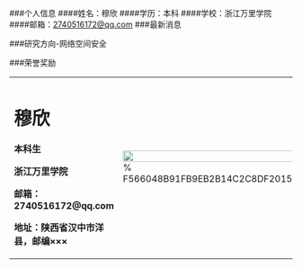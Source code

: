 ###个人信息
####姓名：穆欣
####学历：本科
####学校：浙江万里学院
####邮箱：2740516172@qq.com 
###最新消息

###研究方向-网络空间安全

###荣誉奖励

<table border="0">
  <tr>
    <td width="75%">
      <h1>穆欣</h1>
      <p><b>本科生</b></p>
      <p><b>浙江万里学院</b></p>
      <p><b>邮箱：2740516172@qq.com</b></p>
      <p><b>地址：陕西省汉中市洋县，邮编×××</b></p>
    </td>
    <td width="25%">
      <img src="/zhengjianzhao.jpg" width="100%">      % F566048B91FB9EB2B14C2C8DF201529F.jpg
    </td>
  </tr>
</table>
